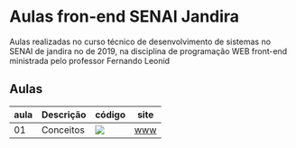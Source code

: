 # Aulas fron-end SENAI Jandira
Aulas realizadas no curso técnico de desenvolvimento de sistemas no SENAI de jandira no de 2019, na disciplina de programação WEB front-end ministrada pelo professor Fernando Leonid

## Aulas
|aula|Descrição|código|site|
|----|---------|------|----|
|01|Conceitos|[<img src="https://img.icons8.com/color/48/000000/javascript.png"/>](/01-Aula)|[www](https://fernandoleonid.github.io/aulas-front-senai/01-Aula)|
